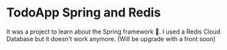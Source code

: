 # TodoApp Spring and Redis

It was a project to learn about the Spring framework 🌱. I used a Redis Cloud Database but it doesn't work anymore. (Will be upgrade with a front soon)

